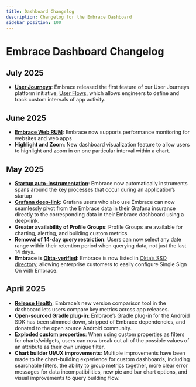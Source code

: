 ```yaml
---
title: Dashboard Changelog
description: Changelog for the Embrace Dashboard
sidebar_position: 100
---
```


# Embrace Dashboard Changelog


## July 2025
- [**User Journeys**](https://embrace.io/blog/user-journeys-walkthrough/): Embrace released the first feature of our User Journeys platform initiative, [User Flows](/product/user-journeys.md), which allows engineers to define and track custom intervals of app activity.


## June 2025

- [**Embrace Web RUM**](https://embrace.io/blog/introducing-embrace-web-rum/): Embrace now supports performance monitoring for websites and web apps  
- **Highlight and Zoom**: New dashboard visualization feature to allow users to highlight and zoom in on one particular interval within a chart.  


## May 2025

- [**Startup auto-instrumentation**](https://embrace.io/blog/introducing-automatic-startup-instrumentation/): Embrace now automatically instruments spans around the key processes that occur during an application’s startup  
- [**Grafana deep-link**](https://embrace.io/blog/deep-dive-into-embrace-data-directly-from-grafana-with-seamless-back-links/): Grafana users who also use Embrace can now seamlessly pivot from the Embrace data in their Grafana insurance directly to the corresponding data in their Embrace dashboard using a deep-link.  
- **Greater availability of Profile Groups**: Profile Groups are available for charting, alerting, and building custom metrics  
- **Removal of 14-day query restriction**: Users can now select any date range within their retention period when querying data, not just the last 14 days.  
- **Embrace is [Okta-verified](/product/settings/sso.md#okta)**: Embrace is now listed in [Okta’s SSO directory](https://www.okta.com/integrations/embrace/), allowing enterprise customers to easily configure Single Sign On with Embrace.  


## April 2025

- [**Release Health**](https://embrace.io/blog/introducing-release-health/): Embrace’s new version comparison tool in the dashboard lets users compare key metrics across app releases.  
- **Open-sourced Gradle plug-in**: Embrace’s Gradle plug-in for the Android SDK has been slimmed down, stripped of Embrace dependencies, and donated to the open source Android community.  
- [**Exploded custom properties**](/product/boards/custom-dashboards.md#exploded-properties): When using custom properties as filters for charts/widgets, users can now break out all of the possible values of an attribute as their own unique filter.  
- **Chart builder UI/UX improvements**: Multiple improvements have been made to the chart-building experience for custom dashboards, including searchable filters, the ability to group metrics together, more clear error messages for data incompatibilities, new pie and bar chart options, and visual improvements to query building flow.  

